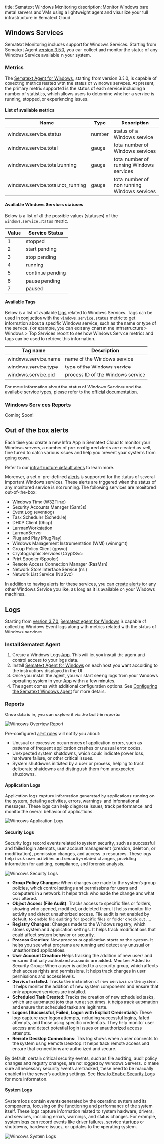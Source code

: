 title: Sematext Windows Monitoring
description: Monitor Windows bare metal servers and VMs using a lightweight agent and visualize your full infrastructure in Sematext Cloud


## Windows Services

Sematext Monitoring includes support for Windows Services. Starting from Sematext Agent [version 3.5.0](https://sematext.com/docs/agents/sematext-agent/releasenotes/#version-350), you can collect and monitor the status of any Windows Service available in your system.

### Metrics

The [Sematext Agent for Windows](https://sematext.com/docs/agents/sematext-agent/windows-installation/), starting from version 3.5.0, is capable of collecting metrics related with the status of Windows services. At present, the primary metric supported is the status of each service including a number of statistics, which allows users to determine whether a service is running, stopped, or experiencing issues.


#### List of available metrics

|Name| Type  | Description |
|----|-------|-------------|
|windows.service.status            | number |status of a Windows service|
|windows.service.total             | gauge  |total number of Windows services|
|windows.service.total.running     | gauge  |total number of running Windows services|
|windows.service.total.not_running | gauge  |total number of non running Windows services|


#### Available Windows Services statuses 

Below is a list of all the possible values (statuses) of the `windows.service.status` metric.

|Value | Service Status  |
|------|-----------------|
|1     | stopped         |
|2     | start pending   |
|3     | stop pending    |
|4     | running         |
|5     | continue pending|
|6     | pause pending   |
|7     | paused          |

#### Available Tags

Below is a list of available [tags](https://sematext.com/docs/tags/) related to Windows Services. Tags can be used in conjuction with the `windows.service.status` metric to get information  about a specific Windows service, such as the name or type of the service. For example, you can edit any chart in the Infrastructure > Windows > Top Services report to see how Windows Service metrics and tags can be used to retrieve this information.

|Tag name | Description  |
|---------|--------------|
|windows.service.name   | name of the Windows service       |
|windows.service.type   | type of the Windows service       |
|windows.service.pid    | process ID of the Windows service |

For more information about the status of Windows Services and the available service types, please refer to the [official documentation](https://learn.microsoft.com/en-us/windows/win32/api/winsvc/ns-winsvc-service_status).


### Windows Services Reports

Coming Soon!

## Out of the box alerts

Each time you create a new Infra App in Sematext Cloud to monitor your Windows servers, a number of pre-configured alerts are created as well, fine tuned to catch various issues and help you prevent your systems from going down.

Refer to our [infrastructure default alerts](https://sematext.com/docs/monitoring/servers/#core-infrastructure-alerting) to learn more.

Moreover, a set of pre-defined [alerts](https://sematext.com/docs/alerts/) is supported for the status of several important Windows services. These alerts are triggered when the status of any monitored service is not running. The following services are monitored out-of-the-box:

- Windows Time (W32Time)
- Security Accounts Manager (SamSs)
- Event Log (eventlog)
- Task Scheduler (Schedule)
- DHCP Client (Dhcp)
- LanmanWorkstation
- LanmanServer
- Plug and Play (PlugPlay)
- Windows Management Instrumentation (WMI) (winmgmt)
- Group Policy Client (gpsvc)
- Cryptographic Services (CryptSvc)
- Print Spooler (Spooler)
- Remote Access Connection Manager (RasMan)
- Network Store Interface Service (nsi)
- Network List Service (NlaSvc)

In addition to having alerts for these services, you can [create alerts](https://sematext.com/docs/alerts/creating-metrics-alerts/) for any other Windows Service you like, as long as it is available on your Windows machines.

## Logs

Starting from [version 3.7.0](https://sematext.com/docs/agents/sematext-agent/releasenotes/#version-370), [Sematext Agent for Windows](https://sematext.com/docs/agents/sematext-agent/windows-installation/) is capable of collecting Windows Event logs along with metrics related with the status of Windows services.

### Install Sematext Agent

1. Create a Windows Logs [App](https://sematext.com/docs/guide/app-guide/). This will let you install the agent and control access to your logs data.
2. Install [Sematext Agent for Windows](https://sematext.com/docs/agents/sematext-agent/windows-installation/) on each host you want according to the instructions displayed in the UI
3. Once you install the agent, you will start seeing logs from your Windows operating system in your [App](https://sematext.com/docs/guide/app-guide/) within a few minutes.
4. The agent comes with additional configuration options. See [Configuring the Sematext Windows Agent](https://sematext.com/docs/integration/configuring-windows-agent/) for more details.

### Reports

Once data is in, you can explore it via the built-in reports:

![Windows Overview Report](../images/integrations/windows-logs-overview-report.png)

Pre-configured [alert rules](https://sematext.com/docs/guide/alerts-guide/) will notify you about:

- Unusual or excessive occurrences of application errors, such as patterns of frequent application crashes or unusual error codes.
- Unexpected system shutdowns, which could indicate power loss, hardware failure, or other critical issues.
- System shutdowns initiated by a user or process, helping to track deliberate shutdowns and distinguish them from unexpected shutdowns.

#### Application Logs

Application logs capture information generated by applications running on the system, detailing activities, errors, warnings, and informational messages. These logs can help diagnose issues, track performance, and monitor the overall behavior of applications. 

![Windows Application Logs](../images/integrations/windows-logs-application-report.png)

#### Security Logs

Security logs record events related to system security, such as successful and failed login attempts, user account management (creation, deletion, or modification), permission changes, and access to resources. These logs help track user activities and security-related changes, providing information for auditing, compliance, and forensic analysis.

![Windows Security Logs](../images/integrations/windows-logs-security-report.png)

- **Group Policy Changes**: When changes are made to the system’s group policies, which control settings and permissions for users and computers in a network. It helps track who made the change and what was altered.
- **Object Access (File Audit)**: Tracks access to specific files or folders, showing who opened, modified, or deleted them. It helps monitor file activity and detect unauthorized access. File audit is not enabled by default, to enable file auditing for specific files or folder check out ….
- **Registry Changes**: Changes made to the Windows registry, which stores system and application settings. It helps track modifications that could affect system behavior or security.
- **Process Creation**: New process or application starts on the system. It helps you see what programs are running and detect any unusual or unauthorized applications.
- **User Account Creation**: Helps tracking the addition of new users and ensures that only authorized accounts are added.
Member Added to Security Group: When a user is added to a security group, which affects their access rights and permissions. It helps track changes in user permissions and access levels.
- **Service Installed**: Tracks the installation of new services on the system. It helps monitor the addition of new system components and ensure that only approved services are installed.
- **Scheduled Task Created**: Tracks the creation of new scheduled tasks, which are automated jobs that run at set times. It helps track automation and ensure that scheduled tasks are legitimate.
- **Logons (Successful, Failed, Logon with Explicit Credentials)**: These logs capture user logon attempts, including successful logins, failed attempts, and those using specific credentials. They help monitor user access and detect potential login issues or unauthorized access attempts.
- **Remote Desktop Connections**: This log shows when a user connects to the system using Remote Desktop. It helps track remote access and ensure that connections are authorized and secure.

By default, certain critical security events, such as file auditing, audit policy changes and registry changes, are not logged by Windows Servers.To make sure all necessary security events are tracked, these need to be manually enabled in the server’s auditing settings. See [How to Enable Security Logs](https://sematext.com/docs/integration/how-to-enable-windows-security-logs/) for more information.

#### System Logs

System logs contain events generated by the operating system and its components, focusing on the functioning and performance of the system itself. These logs capture information related to system hardware, drivers, and services, including errors, warnings, and status changes. For example, system logs can record events like driver failures, service startups or shutdowns, hardware issues, or updates to the operating system. 

![Windows System Logs](../images/integrations/windows-logs-system-report.png)

